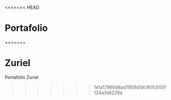 <<<<<<< HEAD
# Portafolio
=======
# Zuriel
Portafolio Zuriel
>>>>>>> 1e1a17860d8ad7858d1dc90fcb55f124a7e8228a
